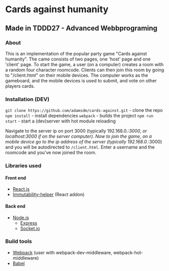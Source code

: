 # Cards against humanity
## Made in TDDD27 - Advanced Webbprograming

### About
This is an implementation of the popular party game "Cards against humanity".
The came consists of two pages, one 'host' page and one 'client' page.
To start the game, a user (on a computer) creates a room with a random four character roomcode.
Clients can then join this room by going to "/client.html" on their mobile devices.
The computer works as the gameboard, and the mobile devices is used to submit, 
and vote on other players cards.

### Installation (DEV)
`git clone https://github.com/adamsdm/cards-against.git` - clone the repo
`npm install` - install dependencies
`webpack` - builds the project
`npm run start` - start a (dev)server with hot module reloading

Navigate to the server ip on port 3000 (typically 192.168.0.*:3000, or localhost:3000 if on the server computer).
Now to join the game, on a mobile device go to the ip address of the server (typically 192.168.0.*:3000) and you will be
autodirected to `/client.html`. Enter a username and the roomcode and you've now joined the room. 

### Libraries used
#### Front end
* [React.js](https://facebook.github.io/react/)
* [Immutability-helper](https://github.com/kolodny/immutability-helper) (React addon)
#### Back end
* [Node.js](https://nodejs.org/)
  * [Express](https://expressjs.com/)
  * [Socket.io](https://socket.io/)
  
### Build tools
* [Webpack](https://webpack.github.io/) (user with webpack-dev-middleware, webpack-hot-middleware)
* [Babel](https://babeljs.io/)
